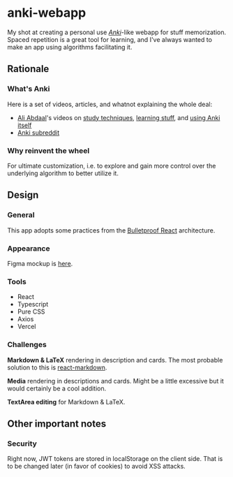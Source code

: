 # anki-webapp

My shot at creating a personal use [_Anki_](https://apps.ankiweb.net)-like webapp for stuff memorization. Spaced repetition is a great tool for learning, and I've always wanted to make an app using algorithms facilitating it.

## Rationale

### What's Anki

Here is a set of videos, articles, and whatnot explaining the whole deal:
- [Ali Abdaal](https://aliabdaal.com)'s videos on [study techniques](https://www.youtube.com/watch?v=ukLnPbIffxE), [learning stuff](https://www.youtube.com/watch?v=unityETmypk), and [using Anki itself](https://www.youtube.com/watch?v=W-EpiaPcgTk)
- [Anki subreddit](https://www.reddit.com/r/Anki/)

### Why reinvent the wheel

For ultimate customization, i.e. to explore and gain more control over the underlying algorithm to better utilize it.

## Design

### General

This app adopts some practices from the [Bulletproof React](https://github.com/alan2207/bulletproof-react) architecture.

### Appearance

Figma mockup is [here](https://www.figma.com/file/0R1rTfcYHTo10Wi72FazAE/Web?node-id=0%3A1).

### Tools

- React
- Typescript
- Pure CSS
- Axios
- Vercel

### Challenges

**Markdown & LaTeX** rendering in description and cards. The most probable solution to this is [react-markdown](https://github.com/remarkjs/react-markdown).

**Media** rendering in descriptions and cards. Might be a little excessive but it would certainly be a cool addition.

**TextArea editing** for Markdown & LaTeX.

## Other important notes

### Security

Right now, JWT tokens are stored in localStorage on the client side. That is to be changed later (in favor of cookies) to avoid XSS attacks.
